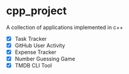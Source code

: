 # cpp_project
A collection of applications implemented in c++
- [x] Task Tracker
- [x] GitHub User Activity
- [x] Expense Tracker
- [x] Number Guessing Game
- [x] TMDB CLI Tool